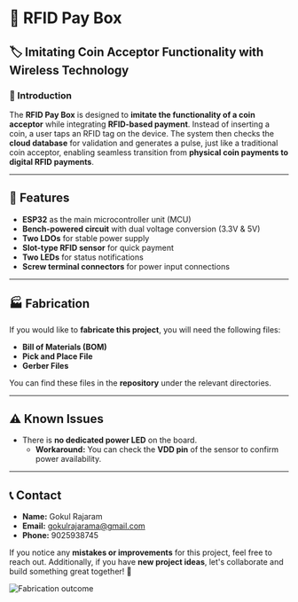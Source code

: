 # 📡 RFID Pay Box

## 🏷️ Imitating Coin Acceptor Functionality with Wireless Technology

### 📖 Introduction

The **RFID Pay Box** is designed to **imitate the functionality of a coin acceptor** while integrating **RFID-based payment**. Instead of inserting a coin, a user taps an RFID tag on the device. The system then checks the **cloud database** for validation and generates a pulse, just like a traditional coin acceptor, enabling seamless transition from **physical coin payments to digital RFID payments**.

---

## 🚀 Features

- **ESP32** as the main microcontroller unit (MCU)
- **Bench-powered circuit** with dual voltage conversion (3.3V & 5V)
- **Two LDOs** for stable power supply
- **Slot-type RFID sensor** for quick payment
- **Two LEDs** for status notifications
- **Screw terminal connectors** for power input connections

---

## 🏭 Fabrication

If you would like to **fabricate this project**, you will need the following files:

- **Bill of Materials (BOM)**
- **Pick and Place File**
- **Gerber Files**

You can find these files in the **repository** under the relevant directories.

---

## ⚠️ Known Issues

- There is **no dedicated power LED** on the board.
  - **Workaround:** You can check the **VDD pin** of the sensor to confirm power availability.

---

## 📞 Contact

- **Name:** Gokul Rajaram
- **Email:** [gokulrajarama@gmail.com](mailto\:gokulrajarama@gmail.com)
- **Phone:** 9025938745

If you notice any **mistakes or improvements** for this project, feel free to reach out. Additionally, if you have **new project ideas**, let's collaborate and build something great together! 🚀

![Fabrication outcome](shared_image_4.jpg)

